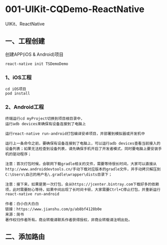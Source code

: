 # 001-UIKit-CQDemo-ReactNative
UIKit、ReactNative



## 一、工程创建

创建APP(iOS & Android)项目

```
react-native init TSDemoDemo
```

### 1、iOS工程

```
cd iOS项目
pod install
```

### 2、Android工程

```
终端运行cd myProject切换到项目根目录中，
运行adb devices来确保有设备连接到了电脑上

运行react-native run-android打包编译安卓项目，并部署到模拟器或开发机中

运行上一条命令之前，要确保有设备连接到了电脑上，可以运行adb devices查看当前接入的设备列表；如果无法检查到设备列表，请先确保手机开启了开发者模式，同时要电脑上要安装手机的驱动程序；

注意：首次打包时候，会联网下载gradle相关的文件，需要等待很长时间，大家可以直接从http://www.androiddevtools.cn/手动下载对应版本的gradle文件，并手动拷贝解压到C:\Users\自己的用户名\.gradle\wrapper\dists目录下；

注意：接下来，如果是第一次打包，会从https://jcenter.bintray.com下载好多的依赖项，此时需要耐心等待，如果中间出现了长时间卡顿，大家需要Ctrl+C停止打包，并重新运行react-native run-android

作者：白小白大白白
链接：https://www.jianshu.com/p/ab8bf4128b0e
来源：简书
著作权归作者所有。商业转载请联系作者获得授权，非商业转载请注明出处。
```



## 二、添加路由

